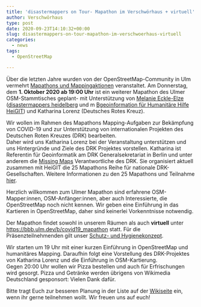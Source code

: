 ```yaml
---
title: 'disastermappers on Tour- Mapathon im Verschwörhaus + virtuell'
author: Verschwörhaus
type: post
date: 2020-09-23T14:10:32+00:00
slug: disastermappers-on-tour-mapathon-im-verschwoerhaus-virtuell
categories:
  - news
tags:
  - OpenStreetMap

---
```

Über die letzten Jahre wurden von der OpenStreetMap-Community in Ulm vermehrt [Mapathons und Mappingaktionen][1] veranstaltet. Am Donnerstag, dem **1. Oktober 2020 ab 19:00 Uhr** ist ein weiterer Mapathon des Ulmer OSM-Stammtisches geplant- mit Unterstützung von [Melanie Eckle-Elze][2] ([disastermappers heidelberg][3] und m [Bgeoinformation für Humanitäre Hilfe][4] [HeiGIT][4]) und Katharina Lorenz (Deutsches Rotes Kreuz).

Wir wollen im Rahmen des Mapathons Mapping-Aufgaben zur Bekämpfung von COVID-19 und zur Unterstützung von internationalen Projekten des Deutschen Roten Kreuzes (DRK) bearbeiten.  
Daher wird uns Katharina Lorenz bei der Veranstaltung unterstützen und uns Hintergründe und Ziele des DRK Projektes vorstellen. Katharina ist Referentin für Geoinformatik am DRK Generalsekretariat in Berlin und unter anderem die [Missing Maps][5] Verantwortliche des DRK. Sie organisiert aktuell zusammen mit HeiGIT die 25 Mapathons Reihe für nationale DRK-Gesellschaften. Weitere Informationen zu den 25 Mapathons und Teilnahme [hier][6].

Herzlich willkommen zum Ulmer Mapathon sind erfahrene OSM-Mapper:innen, OSM-Anfänger:innen, aber auch Interessierte, die OpenStreetMap noch nicht kennen. Wir geben eine Einführung in das Kartieren in OpenStreetMap, daher sind keinerlei Vorkenntnisse notwendig.

Der Mapathon findet sowohl in unserem Räumen als auch **virtuell** unter <https://bbb.ulm.dev/b/covid19_mapathon> statt. Für die Präsenzteilnehmenden gilt unser [Schutz- und Hygienekonzept][7].

Wir starten um 19 Uhr mit einer kurzen Einführung in OpenStreetMap und humanitäres Mapping. Daraufhin folgt eine Vorstellung des DRK-Projektes von Katharina Lorenz und die Einführung in OSM-Kartierung.  
Gegen 20:00 Uhr wollen wir Pizza bestellen und auch für Erfrischungen wird gesorgt. Pizza und Getränke werden übrigens von Wikimedia Deutschland gesponsort: Vielen Dank dafür.

Bitte tragt Euch zur besseren Planung in der Liste auf der [Wikiseite][8] ein, wenn ihr gerne teilnehmen wollt. Wir freuen uns auf euch!

 [1]: https://wiki.openstreetmap.org/wiki/Ulm_Neu-Ulm/Aktionen
 [2]: https://www.hotosm.org/people/melanie-eckle/
 [3]: https://disastermappers.wordpress.com/
 [4]: https://heigit.org/geoinformation-for-humanitarian-aid/
 [5]: https://www.missingmaps.org/
 [6]: https://www.drk.de/hilfe-weltweit/was-wir-tun/missing-maps/
 [7]: /covid-19-massnahmenplan-ab-juli-2020/
 [8]: https://wiki.openstreetmap.org/wiki/Ulm_Neu-Ulm/COVID-19-Mapathon
